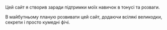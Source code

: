 Цей сайт я створив заради підтримки моїх навичок в тонусі та розваги.

В майбутньому планую розвивати цей сайт, додаючи всілякі великодки, секрети і просто кумедні фічі.
